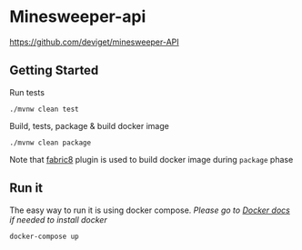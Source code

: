 # Minesweeper-api
https://github.com/deviget/minesweeper-API

## Getting Started
Run tests
```
./mvnw clean test
```

Build, tests, package & build docker image
```
./mvnw clean package
```
Note that [fabric8](https://dmp.fabric8.io/) plugin is used to build docker image during `package` phase

## Run it
The easy way to run it is using docker compose.
_Please go to [Docker docs](https://www.docker.com/get-started) if needed to install docker_
```
docker-compose up
```

